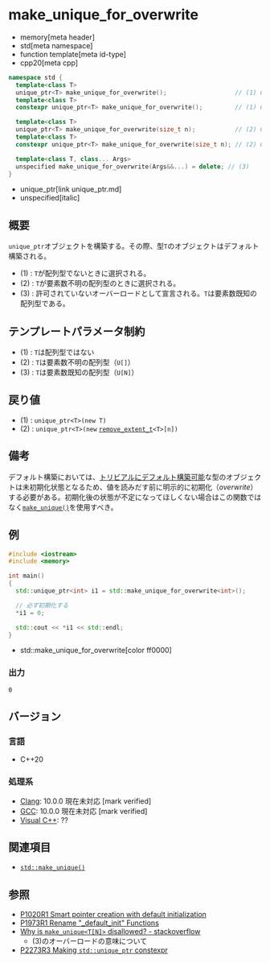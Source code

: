 # make_unique_for_overwrite
* memory[meta header]
* std[meta namespace]
* function template[meta id-type]
* cpp20[meta cpp]

```cpp
namespace std {
  template<class T>
  unique_ptr<T> make_unique_for_overwrite();                   // (1) C++20
  template<class T>
  constexpr unique_ptr<T> make_unique_for_overwrite();         // (1) C++23

  template<class T>
  unique_ptr<T> make_unique_for_overwrite(size_t n);           // (2) C++20
  template<class T>
  constexpr unique_ptr<T> make_unique_for_overwrite(size_t n); // (2) C++23

  template<class T, class... Args>
  unspecified make_unique_for_overwrite(Args&&...) = delete; // (3)
}
```
* unique_ptr[link unique_ptr.md]
* unspecified[italic]

## 概要
`unique_ptr`オブジェクトを構築する。その際、型`T`のオブジェクトはデフォルト構築される。

- (1) : `T`が配列型でないときに選択される。
- (2) : `T`が要素数不明の配列型のときに選択される。
- (3) : 許可されていないオーバーロードとして宣言される。`T`は要素数既知の配列型である。

## テンプレートパラメータ制約
- (1) : `T`は配列型ではない
- (2) : `T`は要素数不明の配列型（`U[]`）
- (3) : `T`は要素数既知の配列型（`U[N]`）

## 戻り値
- (1) : `unique_ptr<T>(new T)`
- (2) : `unique_ptr<T>(new` [`remove_extent_t`](/reference/type_traits/remove_extent.md)`<T>[n])`

## 備考

デフォルト構築においては、[トリビアルにデフォルト構築可能](/reference/type_traits/is_trivially_default_constructible.md)な型のオブジェクトは未初期化状態となるため、値を読みだす前に明示的に初期化（*overwrite*）する必要がある。初期化後の状態が不定になってほしくない場合はこの関数ではなく[`make_unique()`](make_unique.md)を使用すべき。

## 例
```cpp example
#include <iostream>
#include <memory>

int main()
{
  std::unique_ptr<int> i1 = std::make_unique_for_overwrite<int>();

  // 必ず初期化する
  *i1 = 0;

  std::cout << *i1 << std::endl;
}
```
* std::make_unique_for_overwrite[color ff0000]

### 出力
```
0
```

## バージョン
### 言語
- C++20

### 処理系
- [Clang](/implementation.md#clang): 10.0.0 現在未対応 [mark verified]
- [GCC](/implementation.md#gcc): 10.0.0 現在未対応 [mark verified]
- [Visual C++](/implementation.md#visual_cpp): ??


## 関連項目
- [`std::make_unique()`](make_unique.md)


## 参照
- [P1020R1 Smart pointer creation with default initialization](http://www.open-std.org/jtc1/sc22/wg21/docs/papers/2018/p1020r1.html)
- [P1973R1 Rename "_default_init" Functions](http://www.open-std.org/jtc1/sc22/wg21/docs/papers/2020/p1973r1.pdf)
- [Why is `make_unique<T[N]>` disallowed? - stackoverflow](https://stackoverflow.com/questions/16596950/why-is-make-uniquetn-disallowed)
    - (3)のオーバーロードの意味について
- [P2273R3 Making `std::unique_ptr` constexpr](https://www.open-std.org/jtc1/sc22/wg21/docs/papers/2021/p2273r3.pdf)
